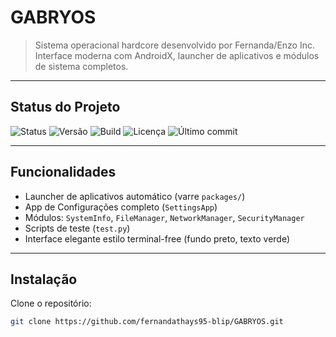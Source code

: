 # GABRYOS

> Sistema operacional hardcore desenvolvido por Fernanda/Enzo Inc.  
> Interface moderna com AndroidX, launcher de aplicativos e módulos de sistema completos.

---

## Status do Projeto

![Status](https://img.shields.io/badge/status-em%20desenvolvimento-yellow)
![Versão](https://img.shields.io/badge/version-1.0-blue)
![Build](https://img.shields.io/badge/build-passing-brightgreen)
![Licença](https://img.shields.io/badge/license-MIT-lightgrey)
![Último commit](https://img.shields.io/github/last-commit/fernandathays95-blip/GABRYOS)

---

## Funcionalidades

- Launcher de aplicativos automático (varre `packages/`)  
- App de Configurações completo (`SettingsApp`)  
- Módulos: `SystemInfo`, `FileManager`, `NetworkManager`, `SecurityManager`  
- Scripts de teste (`test.py`)  
- Interface elegante estilo terminal-free (fundo preto, texto verde)  

---

## Instalação

Clone o repositório:

```bash
git clone https://github.com/fernandathays95-blip/GABRYOS.git
